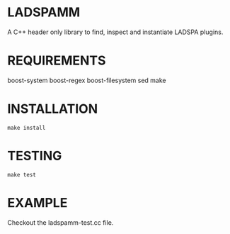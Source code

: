 # LADSPAMM

A C++ header only library to find, inspect and instantiate LADSPA plugins.

# REQUIREMENTS

boost-system
boost-regex
boost-filesystem
sed
make

# INSTALLATION

    make install

# TESTING

    make test



# EXAMPLE

Checkout the ladspamm-test.cc file. 